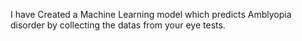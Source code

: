 I have Created a Machine Learning model which predicts Amblyopia disorder by collecting the datas from your eye tests.
